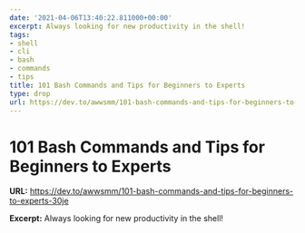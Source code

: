 ```yaml
---
date: '2021-04-06T13:40:22.811000+00:00'
excerpt: Always looking for new productivity in the shell!
tags:
- shell
- cli
- bash
- commands
- tips
title: 101 Bash Commands and Tips for Beginners to Experts
type: drop
url: https://dev.to/awwsmm/101-bash-commands-and-tips-for-beginners-to-experts-30je
---
```


# 101 Bash Commands and Tips for Beginners to Experts

**URL:** https://dev.to/awwsmm/101-bash-commands-and-tips-for-beginners-to-experts-30je

**Excerpt:** Always looking for new productivity in the shell!
